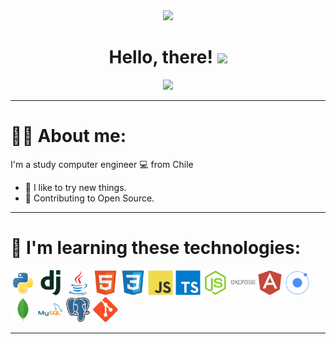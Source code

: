 <div id="header" align="center">
  <img src="https://media.giphy.com/media/lOs74pwVzfZElO3VDY/giphy.gif" width="200"/>
  <h1>
    Hello, there! 
    <img src="https://media.giphy.com/media/hvRJCLFzcasrR4ia7z/giphy.gif" width="30"/>
  </h1>
</div>

<div align="center">
  <img src="https://media.giphy.com/media/dWesBcTLavkZuG35MI/giphy.gif"/>
</div>

---

# 👨‍💻 About me:
I'm a study computer engineer 💻 from Chile

- 👾 I like to try new things.
- 🌱 Contributing to Open Source.

---

# 🔭 I'm learning these technologies:
<div>
  
  <img src="https://github.com/devicons/devicon/blob/master/icons/python/python-original.svg" title="Python" alt="Python" width="40" heigth="40">
  <img src="https://github.com/devicons/devicon/blob/master/icons/django/django-plain.svg" title="Django" alt="Django" width="40" heigth="40">
  <img src="https://github.com/devicons/devicon/blob/master/icons/java/java-original.svg" title="Java" alt="Java" width="40" heigth="40">
  <img src="https://github.com/devicons/devicon/blob/master/icons/html5/html5-original.svg" title="HTML" alt="HTML" width="40" heigth="40">
  <img src="https://github.com/devicons/devicon/blob/master/icons/css3/css3-original.svg" title="CSS" alt="CSS" width="40" heigth="40">
  <img src="https://github.com/devicons/devicon/blob/master/icons/javascript/javascript-original.svg" title="Javascript" alt="Javascript" width="40" heigth="40">
  <img src="https://github.com/devicons/devicon/blob/master/icons/typescript/typescript-original.svg" title="Typescript" alt="Typescript" width="40" heigth="40">
  <img src="https://github.com/devicons/devicon/blob/master/icons/nodejs/nodejs-original.svg" title="NodeJS" alt="NodeJS" width="40" heigth="40">
  <img src="https://github.com/devicons/devicon/blob/master/icons/express/express-original-wordmark.svg" title="Express" alt="Express" width="40" heigth="40">
  <img src="https://github.com/devicons/devicon/blob/master/icons/angularjs/angularjs-plain.svg" title="Angular" alt="Angular" width="40" heigth="40">
  <img src="https://github.com/devicons/devicon/blob/master/icons/ionic/ionic-original.svg" title="Ionic" alt="Ionic" width="40" heigth="40">
  <img src="https://github.com/devicons/devicon/blob/master/icons/mongodb/mongodb-original.svg" title="MongoDB" alt="MongoDB" width="40" heigth="40">
  <img src="https://github.com/devicons/devicon/blob/master/icons/mysql/mysql-original-wordmark.svg" title="MySQL" alt="MySQL" width="40" heigth="40">
  <img src="https://github.com/devicons/devicon/blob/master/icons/postgresql/postgresql-original.svg" title="PostgreSQL" alt="PostgreSQL" width="40" heigth="40">
  <img src="https://github.com/devicons/devicon/blob/master/icons/git/git-original.svg" title="Git" alt="Git" width="40" heigth="40">
  
</div>

---
